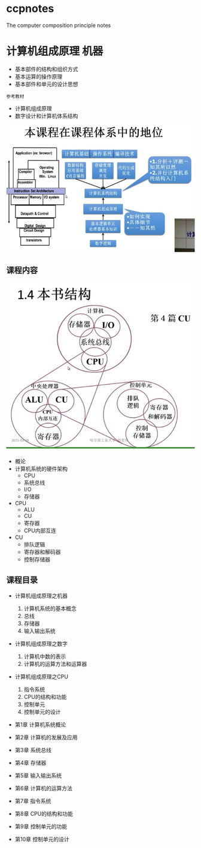 # ccpnotes
The computer composition principle notes

# 计算机组成原理 机器

- 基本部件的结构和组织方式
- 基本运算的操作原理
- 基本部件和单元的设计思想

`参考教材`
- 计算机组成原理
- 数字设计和计算机体系结构


![](./docs/_image/2018-06-09/2018-06-09-17-22-27.jpg)


## 课程内容

![](./docs/_image/2018-06-09/2018-06-09-17-25-47.jpg)

- 概论
- 计算机系统的硬件架构
    - CPU
    - 系统总线
    - I/O
    - 存储器
- CPU
    - ALU
    - CU
    - 寄存器
    - CPU内部互连
- CU
    - 排队逻辑
    - 寄存器和解码器
    - 控制存储器

## 课程目录

- 计算机组成原理之机器
    1. 计算机系统的基本概念
    2. 总线
    3. 存储器
    4. 输入输出系统
- 计算机组成原理之数字
    1. 计算机中数的表示
    2. 计算机的运算方法和运算器
- 计算机组成原理之CPU
    1. 指令系统
    2. CPU的结构和功能
    3. 控制单元
    4. 控制单元的设计


- 第1章 计算机系统概论
- 第2章 计算机的发展及应用
- 第3章 系统总线
- 第4章 存储器
- 第5章 输入输出系统
- 第6章 计算机的运算方法
- 第7章 指令系统
- 第8章 CPU的结构和功能
- 第9章 控制单元的功能
- 第10章 控制单元的设计
